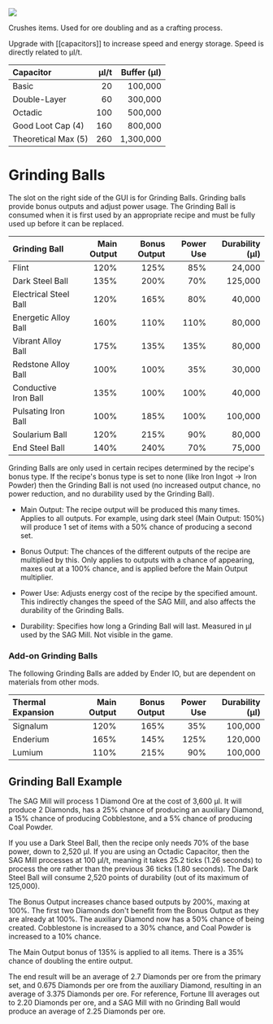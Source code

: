 ![](http://loenwind.info/eio/SAG_Mill.png)

Crushes items.  Used for ore doubling and as a crafting process.

Upgrade with [[capacitors]] to increase speed and energy storage.  Speed is directly related to µI/t.

| Capacitor           | µI/t | Buffer (µI) |
| :------------------ | ---: | ----------: |
| Basic               |   20 |     100,000 |
| Double-Layer        |   60 |     300,000 |
| Octadic             |  100 |     500,000 |
| Good Loot Cap (4)   |  160 |     800,000 |
| Theoretical Max (5) |  260 |   1,300,000 |

# Grinding Balls

The slot on the right side of the GUI is for Grinding Balls.  Grinding balls provide bonus outputs and adjust power usage.  The Grinding Ball is consumed when it is first used by an appropriate recipe and must be fully used up before it can be replaced.

| Grinding Ball         | Main Output | Bonus Output | Power Use | Durability (µI) |
| :-------------------- | ----------: | -----------: | --------: | --------------: |
| Flint                 |        120% |         125% |       85% |          24,000 |
| Dark Steel Ball       |        135% |         200% |       70% |         125,000 |
| Electrical Steel Ball |        120% |         165% |       80% |          40,000 |
| Energetic Alloy Ball  |        160% |         110% |      110% |          80,000 |
| Vibrant Alloy Ball    |        175% |         135% |      135% |          80,000 |
| Redstone Alloy Ball   |        100% |         100% |       35% |          30,000 |
| Conductive Iron Ball  |        135% |         100% |      100% |          40,000 |
| Pulsating Iron Ball   |        100% |         185% |      100% |         100,000 |
| Soularium Ball        |        120% |         215% |       90% |          80,000 |
| End Steel Ball        |        140% |         240% |       70% |          75,000 |


Grinding Balls are only used in certain recipes determined by the recipe's bonus type.  If the recipe's bonus type is set to none (like Iron Ingot -> Iron Powder) then the Grinding Ball is not used (no increased output chance, no power reduction, and no durability used by the Grinding Ball).

* Main Output: The recipe output will be produced this many times.  Applies to all outputs.  For example, using dark steel (Main Output: 150%) will produce 1 set of items with a 50% chance of producing a second set.

* Bonus Output: The chances of the different outputs of the recipe are multiplied by this.  Only applies to outputs with a chance of appearing, maxes out at a 100% chance, and is applied before the Main Output multiplier.

* Power Use:  Adjusts energy cost of the recipe by the specified amount.  This indirectly changes the speed of the SAG Mill, and also affects the durability of the Grinding Balls.

* Durability: Specifies how long a Grinding Ball will last.  Measured in µI used by the SAG Mill.  Not visible in the game.

### Add-on Grinding Balls

The following Grinding Balls are added by Ender IO, but are dependent on materials from other mods.

| **Thermal Expansion** | **Main Output** | **Bonus Output** | **Power Use** | **Durability (µI)** |
| :-------------------- | --------------: | ---------------: | ------------: | ------------------: |
| Signalum              |            120% |             165% |           35% |             100,000 |
| Enderium              |            165% |             145% |          125% |             120,000 |
| Lumium                |            110% |             215% |           90% |             100,000 |

## Grinding Ball Example

The SAG Mill will process 1 Diamond Ore at the cost of 3,600 µI.  It will produce 2 Diamonds, has a 25% chance of producing an auxiliary Diamond, a 15% chance of producing Cobblestone, and a 5% chance of producing Coal Powder.

If you use a Dark Steel Ball, then the recipe only needs 70% of the base power, down to 2,520 µI.  If you are using an Octadic Capacitor, then the SAG Mill processes at 100 µI/t, meaning it takes 25.2 ticks (1.26 seconds) to process the ore rather than the previous 36 ticks (1.80 seconds).  The Dark Steel Ball will consume 2,520 points of durability (out of its maximum of 125,000).

The Bonus Output increases chance based outputs by 200%, maxing at 100%.  The first two Diamonds don't benefit from the Bonus Output as they are already at 100%.  The auxiliary Diamond now has a 50% chance of being created.  Cobblestone is increased to a 30% chance, and Coal Powder is increased to a 10% chance.

The Main Output bonus of 135% is applied to all items.  There is a 35% chance of doubling the entire output.

The end result will be an average of 2.7 Diamonds per ore from the primary set, and 0.675 Diamonds per ore from the auxiliary Diamond, resulting in an average of 3.375 Diamonds per ore.  For reference, Fortune III averages out to 2.20 Diamonds per ore, and a SAG Mill with no Grinding Ball would produce an average of 2.25 Diamonds per ore.